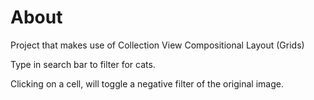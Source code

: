 # About

Project that makes use of Collection View Compositional Layout (Grids)

Type in search bar to filter for cats.

Clicking on a cell, will toggle a negative filter of the original image.